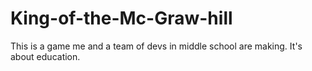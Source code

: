# King-of-the-Mc-Graw-hill
This is a game me and a team of devs in middle school are making. It's about education.
